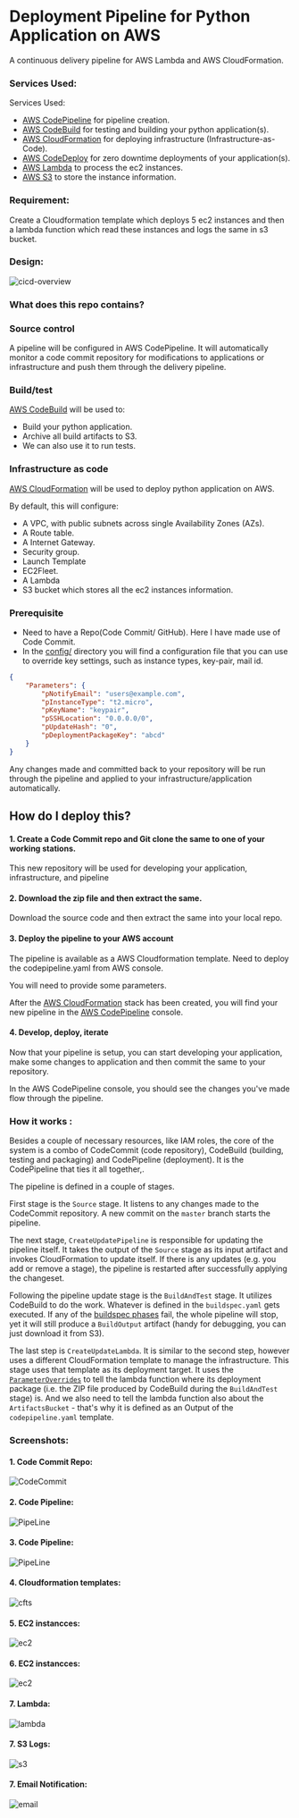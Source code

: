 
# Deployment Pipeline for Python Application on AWS

A continuous delivery pipeline for AWS Lambda and AWS CloudFormation.

### Services Used:

Services Used:
 
 * [AWS CodePipeline](https://aws.amazon.com/codepipeline/) for pipeline creation.
 * [AWS CodeBuild](https://aws.amazon.com/codebuild/) for testing and building your python application(s).
 * [AWS CloudFormation](https://aws.amazon.com/cloudformation/) for deploying infrastructure (Infrastructure-as-Code).
 * [AWS CodeDeploy](https://aws.amazon.com/codedeploy/) for zero downtime deployments of your application(s). 
 * [AWS Lambda](https://aws.amazon.com/lambda/) to process the ec2 instances. 
 * [AWS S3](https://aws.amazon.com/s3/) to store the instance information. 

### Requirement:
Create a Cloudformation template which deploys 5 ec2 instances and then a lambda function which read these instances and logs the same in s3 bucket.

### Design:

![cicd-overview](images/cicd-overview.png)

### What does this repo contains?

### Source control
A pipeline will be configured in AWS CodePipeline. It will automatically monitor a code commit repository for modifications to applications or infrastructure and push them through the delivery pipeline.

### Build/test
 
[AWS CodeBuild](https://aws.amazon.com/codebuild) will be used to:

 - Build your python application.
 - Archive all build artifacts to S3.
 - We can also use it to run tests.

### Infrastructure as code

[AWS CloudFormation](https://aws.amazon.com/cloudformation) will be used to deploy python application on AWS.

By default, this will configure:

 - A VPC, with public subnets across single Availability Zones (AZs).
 - A Route table.
 - A Internet Gateway.
 - Security group.
 - Launch Template
 - EC2Fleet.
 - A Lambda
 - S3 bucket which stores all the ec2 instances information.

 ### Prerequisite

  * Need to have a Repo(Code Commit/ GitHub). Here I have made use of Code Commit.
  * In the [config/](config/) directory you will find a configuration file that you can use to override key settings, such as instance types, key-pair, mail id.

```json
{
    "Parameters": {
        "pNotifyEmail": "users@example.com",
        "pInstanceType": "t2.micro",
        "pKeyName": "keypair",
        "pSSHLocation": "0.0.0.0/0",
        "pUpdateHash": "0",
        "pDeploymentPackageKey": "abcd"
    }
}
```

Any changes made and committed back to your repository will be run through the pipeline and applied to your infrastructure/application automatically.

## How do I deploy this?

#### 1. Create a Code Commit repo and Git clone the same to one of your working stations.

This new repository will be used for developing your application, infrastructure, and pipeline

#### 2. Download the zip file and then extract the same.

Download the source code and then extract the same into your local repo.

#### 3. Deploy the pipeline to your AWS account

The pipeline is available as a AWS Cloudformation template. Need to deploy the codepipeline.yaml from AWS console.

You will need to provide some parameters.

After the [AWS CloudFormation](https://aws.amazon.com/cloudformation) stack has been created, you will find your new pipeline in the [AWS CodePipeline](https://aws.amazon.com/codepipeline) console.

#### 4. Develop, deploy, iterate

Now that your pipeline is setup, you can start developing your application, make some changes to application and then commit the same to your repository.

In the AWS CodePipeline console, you should see the changes you've made flow through the pipeline.

### How it works :

Besides a couple of necessary resources, like IAM roles, the core of the system is a combo of CodeCommit (code repository), CodeBuild (building, testing and packaging) and CodePipeline (deployment). It is the CodePipeline that ties it all together,.

The pipeline is defined in a couple of stages.

First stage is the `Source` stage. It listens to any changes made to the CodeCommit repository. A new commit on the `master` branch starts the pipeline.

The next stage, `CreateUpdatePipeline` is responsible for updating the pipeline itself. It takes the output of the `Source` stage as its input artifact and invokes CloudFormation to update itself. If there is any updates (e.g. you add or remove a stage), the pipeline is restarted after successfully applying the changeset.

Following the pipeline update stage is the `BuildAndTest` stage. It utilizes CodeBuild to do the work. Whatever is defined in the `buildspec.yaml` gets executed. If any of the [buildspec phases](http://docs.aws.amazon.com/codebuild/latest/userguide/build-spec-ref.html) fail, the whole pipeline will stop, yet it will still produce a `BuildOutput` artifact (handy for debugging, you can just download it from S3).

The last step is `CreateUpdateLambda`. It is similar to the second step, however uses a different CloudFormation template to manage the infrastructure.
This stage uses that template as its deployment target. It uses the [`ParameterOverrides`](http://docs.aws.amazon.com/AWSCloudFormation/latest/UserGuide/continuous-delivery-codepipeline-action-reference.html) to tell the lambda function where its deployment package (i.e. the ZIP file produced by CodeBuild during the `BuildAndTest` stage) is. And we also need to tell the lambda function also about the `ArtifactsBucket` - that's why it is defined as an Output of the `codepipeline.yaml` template.

### Screenshots:

#### 1. Code Commit Repo:

![CodeCommit](images/codecommit-repo.png)

#### 2. Code Pipeline:

![PipeLine](images/pipeline.png)

#### 3. Code Pipeline:

![PipeLine](images/pipeline.png)

#### 4. Cloudformation templates:

![cfts](images/cfts.png)

#### 5. EC2 instancces:

![ec2](images/instances.png)

#### 6. EC2 instancces:

![ec2](images/instances.png)

#### 7. Lambda:

![lambda](images/lambda.png)

#### 7. S3 Logs:

![s3](images/s3logs.png)

#### 7. Email Notification:

![email](images/email-notification.png)